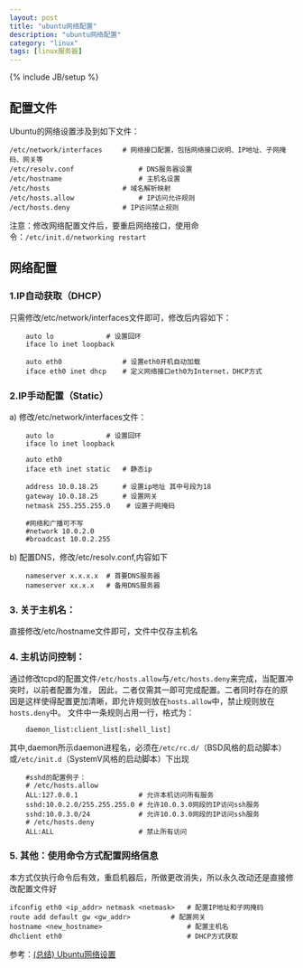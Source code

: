 ```yaml
---
layout: post
title: "ubuntu网络配置"
description: "ubuntu网络配置"
category: "linux"
tags: [linux服务器]
---
```

{% include JB/setup %}

<h2>配置文件</h2>

<p>Ubuntu的网络设置涉及到如下文件：</p>

<pre><code>/etc/network/interfaces     # 网络接口配置，包括网络接口说明、IP地址、子网掩码、网关等
/etc/resolv.conf                # DNS服务器设置
/etc/hostname                   # 主机名设置
/etc/hosts                  # 域名解析映射
/etc/hosts.allow                # IP访问允许规则
/ect/hosts.deny             # IP访问禁止规则
</code></pre>

<p>注意：修改网络配置文件后，要重启网络接口，使用命令：<code>/etc/init.d/networking restart</code></p>

<!--more-->

<h2>网络配置</h2>

<h3>1.IP自动获取（DHCP）</h3>

<p>只需修改/etc/network/interfaces文件即可，修改后内容如下：</p>

<pre><code>    auto lo             # 设置回环
    iface lo inet loopback

    auto eth0               # 设置eth0开机自动加载
    iface eth0 inet dhcp    # 定义网络接口eth0为Internet，DHCP方式
</code></pre>

<h3>2.IP手动配置（Static）</h3>

<p>a) 修改/etc/network/interfaces文件：</p>

<pre><code>    auto lo             # 设置回环
    iface lo inet loopback

    auto eth0
    iface eth inet static   # 静态ip

    address 10.0.18.25      # 设置ip地址 其中号段为18
    gateway 10.0.18.25      # 设置网关
    netmask 255.255.255.0    # 设置子网掩码

    #网络和广播可不写
    #network 10.0.2.0
    #broadcast 10.0.2.255
</code></pre>

<p>b) 配置DNS，修改/etc/resolv.conf,内容如下</p>

<pre><code>    nameserver x.x.x.x  # 首要DNS服务器
    nameserver xx.x.x   # 备用DNS服务器
</code></pre>

<h3>3. 关于主机名：</h3>

<p>直接修改/etc/hostname文件即可，文件中仅存主机名</p>

<h3>4. 主机访问控制：</h3>

<p>通过修改tcpd的配置文件<code>/etc/hosts.allow</code>与<code>/etc/hosts.deny</code>来完成，当配置冲突时，以前者配置为准，
因此，二者仅需其一即可完成配置。二者同时存在的原因是这样使得配置更加清晰，即允许规则放在<code>hosts.allow</code>中，禁止规则放在<code>hosts.deny</code>中。
    文件中一条规则占用一行，格式为：</p>

<pre><code>    daemon_list:client_list[:shell_list]
</code></pre>

<p>其中,daemon所示daemon进程名，必须在<code>/etc/rc.d/</code>（BSD风格的启动脚本）或<code>/etc/init.d</code>（SystemV风格的启动脚本）下出现</p>

<pre><code>    #sshd的配置例子：
    # /etc/hosts.allow
    ALL:127.0.0.1               # 允许本机访问所有服务
    sshd:10.0.2.0/255.255.255.0 # 允许10.0.3.0网段的IP访问ssh服务
    sshd:10.0.3.0/24            # 允许10.0.3.0网段的IP访问ssh服务
    # /etc/hosts.deny
    ALL:ALL                     # 禁止所有访问
</code></pre>

<h3>5. 其他：使用命令方式配置网络信息</h3>

<p>本方式仅执行命令后有效，重启机器后，所做更改消失，所以永久改动还是直接修改配置文件好</p>

<pre><code>ifconfig eth0 &lt;ip_addr&gt; netmask &lt;netmask&gt;   # 配置IP地址和子网掩码
route add default gw &lt;gw_addr&gt;          # 配置网关
hostname &lt;new_hostname&gt;                     # 配置主机名
dhclient eth0                               # DHCP方式获取
</code></pre>

<p>参考：<a href="http://rsljdkt.iteye.com/blog/1142051">(总结) Ubuntu网络设置</a></p>
